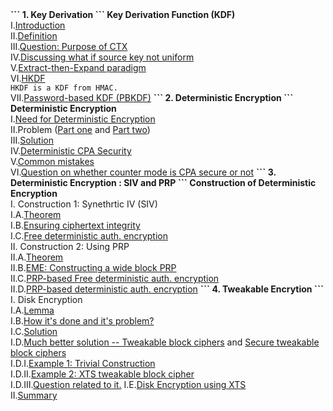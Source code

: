 <b>
```
1. Key Derivation
```
</b>
<b>Key Derivation Function (KDF)</b><br>
I.<a href="http://geekresearchlab.net/coursera/crypto1/key-1.jpg">Introduction</a><br>
II.<a href="http://geekresearchlab.net/coursera/crypto1/key-2.jpg">Definition</a><br>
III.<a href="http://geekresearchlab.net/coursera/crypto1/key-3.jpg">Question: Purpose of CTX</a><br>
IV.<a href="http://geekresearchlab.net/coursera/crypto1/key-4.jpg">Discussing what if source key not uniform</a><br>
V.<a href="http://geekresearchlab.net/coursera/crypto1/key-5.jpg">Extract-then-Expand paradigm</a><br>
VI.<a href="http://geekresearchlab.net/coursera/crypto1/key-6.jpg">HKDF</a><br>
<code>HKDF is a KDF from HMAC.</code><br>
VII.<a href="http://geekresearchlab.net/coursera/crypto1/key-7.jpg">Password-based KDF (PBKDF)</a>
<b>
```
2. Deterministic Encryption
```
</b>
<b>Deterministic Encryption</b><br>
I.<a href="http://geekresearchlab.net/coursera/crypto1/det-1.jpg">Need for Deterministic Encryption</a><br>
II.Problem (<a href="http://geekresearchlab.net/coursera/crypto1/det-2.jpg">Part one</a> and 
<a href="http://geekresearchlab.net/coursera/crypto1/det-2-1.jpg">Part two</a>)<br>
III.<a href="http://geekresearchlab.net/coursera/crypto1/det-3.jpg">Solution</a><br>
IV.<a href="http://geekresearchlab.net/coursera/crypto1/det-4.jpg">Deterministic CPA Security</a><br>
V.<a href="http://geekresearchlab.net/coursera/crypto1/det-5.jpg">Common mistakes</a><br>
VI.<a href="http://geekresearchlab.net/coursera/crypto1/det-6.jpg">Question on whether counter mode is CPA secure or not</a>
<b>
```
3. Deterministic Encryption : SIV and PRP
```
Construction of Deterministic Encryption <br></b>
I. Construction 1: Synethrtic IV (SIV) <br>
I.A.<a href="http://geekresearchlab.net/coursera/crypto1/11-1.jpg">Theorem</a><br>
I.B.<a href="http://geekresearchlab.net/coursera/crypto1/11-2.jpg">Ensuring ciphertext integrity</a><br>
I.C.<a href="http://geekresearchlab.net/coursera/crypto1/11-3.jpg">Free deterministic auth. encryption</a><br>
II. Construction 2: Using PRP <br>
II.A.<a href="http://geekresearchlab.net/coursera/crypto1/11-4.jpg">Theorem</a><br>
II.B.<a href="http://geekresearchlab.net/coursera/crypto1/11-5.jpg">EME: Constructing a wide block PRP</a><br>
II.C.<a href="http://geekresearchlab.net/coursera/crypto1/11-6.jpg">PRP-based Free deterministic auth. encryption</a><br>
II.D.<a href="http://geekresearchlab.net/coursera/crypto1/11-7.jpg">PRP-based deterministic auth. encryption</a>
<b>
```
4. Tweakable Encrytion
```
</b>
I. Disk Encryption<br>
I.A.<a href="http://geekresearchlab.net/coursera/crypto1/tweak-1.jpg">Lemma</a><br>
I.B.<a href="http://geekresearchlab.net/coursera/crypto1/tweak-2.jpg">How it's done and it's problem?</a><br>
I.C.<a href="http://geekresearchlab.net/coursera/crypto1/tweak-3.jpg">Solution</a><br>
I.D.<a href="http://geekresearchlab.net/coursera/crypto1/tweak-4.jpg">Much better solution -- Tweakable block ciphers</a> and 
<a href="http://geekresearchlab.net/coursera/crypto1/tweak-5.jpg">Secure tweakable block ciphers</a><br>
I.D.I.<a href="http://geekresearchlab.net/coursera/crypto1/tweak-6.jpg">Example 1: Trivial Construction</a><br>
I.D.II.<a href="http://geekresearchlab.net/coursera/crypto1/tweak-7.jpg">Example 2: XTS tweakable block cipher</a><br>
I.D.III.<a href="http://geekresearchlab.net/coursera/crypto1/tweak-8.jpg">Question related to it.</a>
I.E.<a href="http://geekresearchlab.net/coursera/crypto1/tweak-9.jpg">Disk Encryption using XTS</a><br>
II.<a href="http://geekresearchlab.net/coursera/crypto1/tweak-10.jpg">Summary</a>
